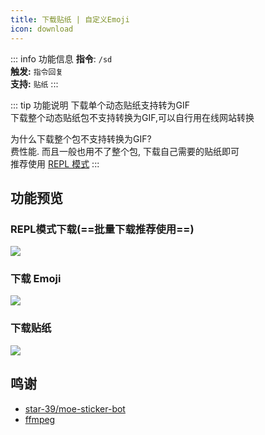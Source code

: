 ```yaml
---
title: 下载贴纸 | 自定义Emoji
icon: download
---
```


::: info 功能信息
**指令**: `/sd`  
**触发:** `指令回复`   
**支持:** `贴纸`
<Badge text="指令映射✅"/> <Badge text="REPL模式✅"/>
:::

::: tip 功能说明
下载单个动态贴纸支持转为GIF  
下载整个动态贴纸包不支持转换为GIF,可以自行用在线网站转换

为什么下载整个包不支持转换为GIF?  
费性能. 而且一般也用不了整个包, 下载自己需要的贴纸即可  
推荐使用 [REPL 模式](../system/repl.md)
:::

## 功能预览

### REPL模式下载(==批量下载推荐使用==)
![](https://img.155155155.xyz/i/2024/03/65f05ba6c7922.webp)

### 下载 Emoji
![](https://img.155155155.xyz/i/2024/03/66081cf86e893.webp)

### 下载贴纸
![](https://img.155155155.xyz/i/2024/03/66081d2996f6c.webp)

## 鸣谢

- [star-39/moe-sticker-bot](https://github.com/star-39/moe-sticker-bot)
- [ffmpeg](https://ffmpeg.org)